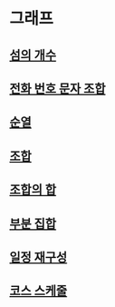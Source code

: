 # 그래프

## [섬의 개수](https://leetcode.com/problems/number-of-islands/)

## [전화 번호 문자 조합](https://leetcode.com/problems/letter-combinations-of-a-phone-number/)

## [순열](https://leetcode.com/problems/permutations/)

## [조합](https://leetcode.com/problems/combinations/)

## [조합의 합](https://leetcode.com/problems/combination-sum/)

## [부분 집합](https://leetcode.com/problems/subsets/)

## [일정 재구성](https://leetcode.com/problems/reconstruct-itinerary/)

## [코스 스케줄](https://leetcode.com/problems/course-schedule/)
